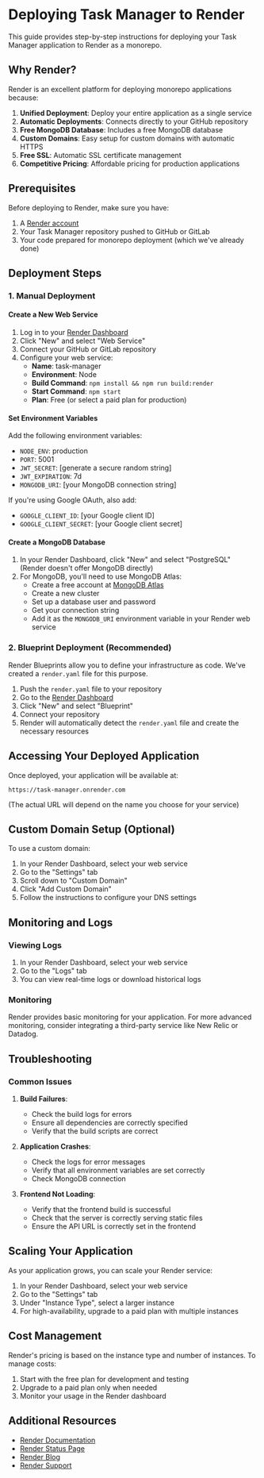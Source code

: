 # Deploying Task Manager to Render

This guide provides step-by-step instructions for deploying your Task Manager application to Render as a monorepo.

## Why Render?

Render is an excellent platform for deploying monorepo applications because:

1. **Unified Deployment**: Deploy your entire application as a single service
2. **Automatic Deployments**: Connects directly to your GitHub repository
3. **Free MongoDB Database**: Includes a free MongoDB database
4. **Custom Domains**: Easy setup for custom domains with automatic HTTPS
5. **Free SSL**: Automatic SSL certificate management
6. **Competitive Pricing**: Affordable pricing for production applications

## Prerequisites

Before deploying to Render, make sure you have:

1. A [Render account](https://render.com/)
2. Your Task Manager repository pushed to GitHub or GitLab
3. Your code prepared for monorepo deployment (which we've already done)

## Deployment Steps

### 1. Manual Deployment

#### Create a New Web Service

1. Log in to your [Render Dashboard](https://dashboard.render.com/)
2. Click "New" and select "Web Service"
3. Connect your GitHub or GitLab repository
4. Configure your web service:
   - **Name**: task-manager
   - **Environment**: Node
   - **Build Command**: `npm install && npm run build:render`
   - **Start Command**: `npm start`
   - **Plan**: Free (or select a paid plan for production)

#### Set Environment Variables

Add the following environment variables:

- `NODE_ENV`: production
- `PORT`: 5001
- `JWT_SECRET`: [generate a secure random string]
- `JWT_EXPIRATION`: 7d
- `MONGODB_URI`: [your MongoDB connection string]

If you're using Google OAuth, also add:
- `GOOGLE_CLIENT_ID`: [your Google client ID]
- `GOOGLE_CLIENT_SECRET`: [your Google client secret]

#### Create a MongoDB Database

1. In your Render Dashboard, click "New" and select "PostgreSQL" (Render doesn't offer MongoDB directly)
2. For MongoDB, you'll need to use MongoDB Atlas:
   - Create a free account at [MongoDB Atlas](https://www.mongodb.com/cloud/atlas)
   - Create a new cluster
   - Set up a database user and password
   - Get your connection string
   - Add it as the `MONGODB_URI` environment variable in your Render web service

### 2. Blueprint Deployment (Recommended)

Render Blueprints allow you to define your infrastructure as code. We've created a `render.yaml` file for this purpose.

1. Push the `render.yaml` file to your repository
2. Go to the [Render Dashboard](https://dashboard.render.com/)
3. Click "New" and select "Blueprint"
4. Connect your repository
5. Render will automatically detect the `render.yaml` file and create the necessary resources

## Accessing Your Deployed Application

Once deployed, your application will be available at:
```
https://task-manager.onrender.com
```

(The actual URL will depend on the name you choose for your service)

## Custom Domain Setup (Optional)

To use a custom domain:

1. In your Render Dashboard, select your web service
2. Go to the "Settings" tab
3. Scroll down to "Custom Domain"
4. Click "Add Custom Domain"
5. Follow the instructions to configure your DNS settings

## Monitoring and Logs

### Viewing Logs

1. In your Render Dashboard, select your web service
2. Go to the "Logs" tab
3. You can view real-time logs or download historical logs

### Monitoring

Render provides basic monitoring for your application. For more advanced monitoring, consider integrating a third-party service like New Relic or Datadog.

## Troubleshooting

### Common Issues

1. **Build Failures**:
   - Check the build logs for errors
   - Ensure all dependencies are correctly specified
   - Verify that the build scripts are correct

2. **Application Crashes**:
   - Check the logs for error messages
   - Verify that all environment variables are set correctly
   - Check MongoDB connection

3. **Frontend Not Loading**:
   - Verify that the frontend build is successful
   - Check that the server is correctly serving static files
   - Ensure the API URL is correctly set in the frontend

## Scaling Your Application

As your application grows, you can scale your Render service:

1. In your Render Dashboard, select your web service
2. Go to the "Settings" tab
3. Under "Instance Type", select a larger instance
4. For high-availability, upgrade to a paid plan with multiple instances

## Cost Management

Render's pricing is based on the instance type and number of instances. To manage costs:

1. Start with the free plan for development and testing
2. Upgrade to a paid plan only when needed
3. Monitor your usage in the Render dashboard

## Additional Resources

- [Render Documentation](https://render.com/docs)
- [Render Status Page](https://status.render.com/)
- [Render Blog](https://render.com/blog)
- [Render Support](https://render.com/docs/support)
